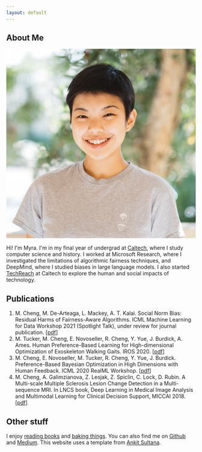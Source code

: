 ```yaml
---
layout: default
---
```


## About Me

<img class="profile-picture" src="imgs/me.jpg">

 Hi! I'm Myra. I'm in my final year of undergrad at [Caltech](https://cms.caltech.edu/news?keyword=Myra+Cheng), where I study computer science and history. I worked at Microsoft Research, where I investigated the limitations of algorithmic fairness techniques, and DeepMind, where I studied biases in large language models. I also started [TechReach](https://techreach.clubs.caltech.edu/) at Caltech to explore the human and social impacts of technology. 

## Publications

1. M. Cheng, M. De-Arteaga, L. Mackey, A. T. Kalai. Social Norm Bias: Residual Harms of Fairness-Aware Algorithms. ICML Machine Learning for Data Workshop 2021 (Spotlight Talk), under review for journal publication. [[pdf](https://arxiv.org/pdf/2108.11056.pdf)]
2. M. Tucker, M. Cheng, E. Novoseller, R. Cheng, Y. Yue, J. Burdick, A. Ames. Human Preference-Based Learning for High-dimensional Optimization of Exoskeleton Walking Gaits. IROS 2020. [[pdf](https://arxiv.org/pdf/2003.06495.pdf)]
3. M. Cheng, E. Novoseller, M. Tucker, R. Cheng, Y. Yue, J. Burdick. Preference-Based Bayesian Optimization in High Dimensions with Human Feedback. ICML 2020 RealML Workshop. [[pdf](https://realworldml.github.io/files/cr/17_RealML_workshop_2020_LineCoSpar.pdf)]
4. M. Cheng, A. Galimzianova, Z. Lesjak, Z. Spiclin, C. Lock, D. Rubin. A Multi-scale Multiple Sclerosis Lesion Change Detection in a Multi-sequence MRI. In LNCS book, Deep Learning in Medical Image Analysis and Multimodal Learning for Clinical Decision Support, MICCAI 2018. [[pdf](https://web.stanford.edu/group/rubinlab/pubs/Cheng-2018-AMulti-scaleMultipleSclerosis.pdf)]

## Other stuff
I enjoy [reading books](books) and [baking things](http://instagram.com/tarobun). You can also find me on [Github](https://github.com/myracheng) and [Medium](https://medium.com/@myracheng). This website uses a template from [Ankit Sultana](https://github.com/ankitsultana). 

<!-- <center><img style="max-height: 100px;" src="tontonsnail.gif"></center> -->


